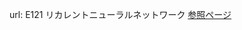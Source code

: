 url: E121 リカレントニューラルネットワーク
[参照ページ](https://backyard.enginfo.jp/e121-%e3%83%aa%e3%82%ab%e3%83%ac%e3%83%b3%e3%83%88%e3%83%8b%e3%83%a5%e3%83%bc%e3%83%a9%e3%83%ab%e3%83%8d%e3%83%83%e3%83%88%e3%83%af%e3%83%bc%e3%82%af/
)
